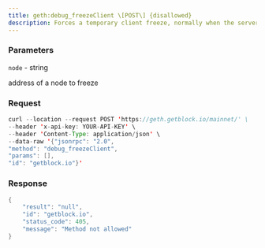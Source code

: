 ```yaml
---
title: geth:debug_freezeClient \[POST\] {disallowed}
description: Forces a temporary client freeze, normally when the server isoverloaded. Available as part of LES light server.
---
```


### Parameters


`node` - string

address of a node to freeze

### Request

``` java
curl --location --request POST 'https://geth.getblock.io/mainnet/' \
--header 'x-api-key: YOUR-API-KEY' \
--header 'Content-Type: application/json' \
--data-raw '{"jsonrpc": "2.0",
"method": "debug_freezeClient",
"params": [],
"id": "getblock.io"}'
```

###  Response

``` java
{
    "result": "null",
    "id": "getblock.io",
    "status_code": 405,
    "message": "Method not allowed"
}
```

